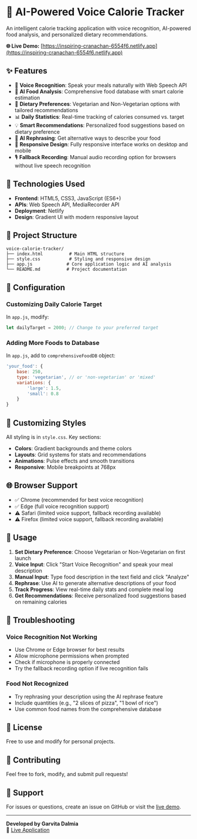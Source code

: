 # 🍎 AI-Powered Voice Calorie Tracker

An intelligent calorie tracking application with voice recognition, AI-powered food analysis, and personalized dietary recommendations.

**🌐 Live Demo:** [https://inspiring-cranachan-6554f6.netlify.app](https://inspiring-cranachan-6554f6.netlify.app)

## ✨ Features

- 🎤 **Voice Recognition**: Speak your meals naturally with Web Speech API
- 🤖 **AI Food Analysis**: Comprehensive food database with smart calorie estimation
- 🥗 **Dietary Preferences**: Vegetarian and Non-Vegetarian options with tailored recommendations
- 📊 **Daily Statistics**: Real-time tracking of calories consumed vs. target
- 💡 **Smart Recommendations**: Personalized food suggestions based on dietary preference
- 🔄 **AI Rephrasing**: Get alternative ways to describe your food
- 📱 **Responsive Design**: Fully responsive interface works on desktop and mobile
- 🎙️ **Fallback Recording**: Manual audio recording option for browsers without live speech recognition

## 🚀 Technologies Used

- **Frontend**: HTML5, CSS3, JavaScript (ES6+)
- **APIs**: Web Speech API, MediaRecorder API
- **Deployment**: Netlify
- **Design**: Gradient UI with modern responsive layout

## 📁 Project Structure

```
voice-calorie-tracker/
├── index.html          # Main HTML structure
├── style.css           # Styling and responsive design
├── app.js             # Core application logic and AI analysis
└── README.md          # Project documentation
```

## 🔧 Configuration

### Customizing Daily Calorie Target

In `app.js`, modify:
```javascript
let dailyTarget = 2000; // Change to your preferred target
```

### Adding More Foods to Database

In `app.js`, add to `comprehensiveFoodDB` object:
```javascript
'your_food': { 
    base: 250, 
    type: 'vegetarian', // or 'non-vegetarian' or 'mixed'
    variations: { 
        'large': 1.5, 
        'small': 0.8 
    } 
}
```

## 🎨 Customizing Styles

All styling is in `style.css`. Key sections:
- **Colors**: Gradient backgrounds and theme colors
- **Layouts**: Grid systems for stats and recommendations
- **Animations**: Pulse effects and smooth transitions
- **Responsive**: Mobile breakpoints at 768px

## 🌐 Browser Support

- ✅ Chrome (recommended for best voice recognition)
- ✅ Edge (full voice recognition support)
- ⚠️ Safari (limited voice support, fallback recording available)
- ⚠️ Firefox (limited voice support, fallback recording available)

## 📝 Usage

1. **Set Dietary Preference**: Choose Vegetarian or Non-Vegetarian on first launch
2. **Voice Input**: Click "Start Voice Recognition" and speak your meal description
3. **Manual Input**: Type food description in the text field and click "Analyze"
4. **Rephrase**: Use AI to generate alternative descriptions of your food
5. **Track Progress**: View real-time daily stats and complete meal log
6. **Get Recommendations**: Receive personalized food suggestions based on remaining calories

## 🐛 Troubleshooting

### Voice Recognition Not Working
- Use Chrome or Edge browser for best results
- Allow microphone permissions when prompted
- Check if microphone is properly connected
- Try the fallback recording option if live recognition fails

### Food Not Recognized
- Try rephrasing your description using the AI rephrase feature
- Include quantities (e.g., "2 slices of pizza", "1 bowl of rice")
- Use common food names from the comprehensive database

## 📄 License

Free to use and modify for personal projects.

## 🤝 Contributing

Feel free to fork, modify, and submit pull requests!

## 📧 Support

For issues or questions, create an issue on GitHub or visit the [live demo](https://inspiring-cranachan-6554f6.netlify.app).

---

**Developed by Garvita Dalmia**  
🔗 [Live Application](https://inspiring-cranachan-6554f6.netlify.app)
